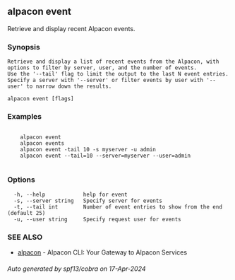 ## alpacon event

Retrieve and display recent Alpacon events.

### Synopsis


	Retrieve and display a list of recent events from the Alpacon, with options to filter by server, user, and the number of events. 
	Use the '--tail' flag to limit the output to the last N event entries. 
	Specify a server with '--server' or filter events by user with '--user' to narrow down the results.
	

```
alpacon event [flags]
```

### Examples

```

	alpacon event
	alpacon events
	alpacon event -tail 10 -s myserver -u admin
	alpacon event --tail=10 --server=myserver --user=admin
	
```

### Options

```
  -h, --help            help for event
  -s, --server string   Specify server for events
  -t, --tail int        Number of event entries to show from the end (default 25)
  -u, --user string     Specify request user for events
```

### SEE ALSO

* [alpacon](alpacon.md)	 - Alpacon CLI: Your Gateway to Alpacon Services

###### Auto generated by spf13/cobra on 17-Apr-2024

